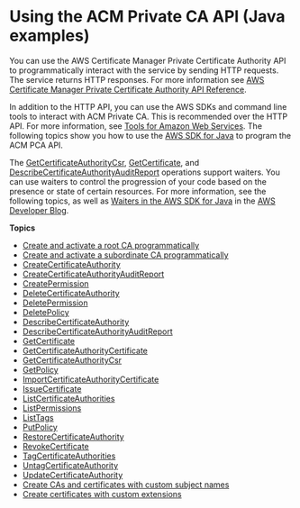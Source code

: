 # Using the ACM Private CA API \(Java examples\)<a name="PcaApiIntro"></a>

You can use the AWS Certificate Manager Private Certificate Authority API to programmatically interact with the service by sending HTTP requests\. The service returns HTTP responses\. For more information see [AWS Certificate Manager Private Certificate Authority API Reference](https://docs.aws.amazon.com/acm-pca/latest/APIReference/)\. 

In addition to the HTTP API, you can use the AWS SDKs and command line tools to interact with ACM Private CA\. This is recommended over the HTTP API\. For more information, see [Tools for Amazon Web Services](https://aws.amazon.com/tools/)\. The following topics show you how to use the [AWS SDK for Java](https://aws.amazon.com/sdk-for-java/) to program the ACM PCA API\. 

The [GetCertificateAuthorityCsr](JavaApi-GetCertificateAuthorityCsr.md), [GetCertificate](JavaApi-GetCertificate.md), and [DescribeCertificateAuthorityAuditReport](JavaApi-DescribeCertificateAuthorityAuditReport.md) operations support waiters\. You can use waiters to control the progression of your code based on the presence or state of certain resources\. For more information, see the following topics, as well as [Waiters in the AWS SDK for Java](https://aws.amazon.com/blogs/developer/waiters-in-the-aws-sdk-for-java/) in the [AWS Developer Blog](https://aws.amazon.com/blogs/developer/)\.

**Topics**
+ [Create and activate a root CA programmatically](JavaApi-ActivateRootCA.md)
+ [Create and activate a subordinate CA programmatically](JavaApi-ActivateSubordinateCA.md)
+ [CreateCertificateAuthority](JavaApi-CreatePrivateCertificateAuthority.md)
+ [CreateCertificateAuthorityAuditReport](JavaApi-CreateCertificateAuthorityAuditReport.md)
+ [CreatePermission](JavaApi-CreatePermission.md)
+ [DeleteCertificateAuthority](JavaApi-DeleteCertificateAuthority.md)
+ [DeletePermission](JavaApi-DeletePermission.md)
+ [DeletePolicy](JavaApi-DeletePolicy.md)
+ [DescribeCertificateAuthority](JavaApi-DescribeCertificateAuthority.md)
+ [DescribeCertificateAuthorityAuditReport](JavaApi-DescribeCertificateAuthorityAuditReport.md)
+ [GetCertificate](JavaApi-GetCertificate.md)
+ [GetCertificateAuthorityCertificate](JavaApi-GetCACertificate.md)
+ [GetCertificateAuthorityCsr](JavaApi-GetCertificateAuthorityCsr.md)
+ [GetPolicy](JavaApi-GetPolicy.md)
+ [ImportCertificateAuthorityCertificate](JavaApi-ImportCertificateAuthorityCertificate.md)
+ [IssueCertificate](JavaApi-IssueCertificate.md)
+ [ListCertificateAuthorities](JavaApi-ListCertificateAuthorities.md)
+ [ListPermissions](JavaApi-ListPermissions.md)
+ [ListTags](JavaApi-ListTags.md)
+ [PutPolicy](JavaApi-PutPolicy.md)
+ [RestoreCertificateAuthority](JavaApi-RestoreCertificateAuthority.md)
+ [RevokeCertificate](JavaApi-RevokeCertificate.md)
+ [TagCertificateAuthorities](JavaApi-TagPCA.md)
+ [UntagCertificateAuthority](JavaApi-UnTagPCA.md)
+ [UpdateCertificateAuthority](JavaApi-UpdateCertificateAuthority.md)
+ [Create CAs and certificates with custom subject names](JavaApi-CustomAttributes.md)
+ [Create certificates with custom extensions](JavaApi-CustomExtensions.md)